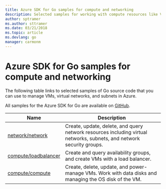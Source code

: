 ```yaml
---
title: Azure SDK for Go samples for compute and networking 
description: Selected samples for working with compute resources like VMs and virtual networks from the Azure SDK for Go.
author: sptramer
ms.author: sttramer
ms.date: 03/21/2018
ms.topic: article
ms.devlang: go
manager: carmonm
---
```


# Azure SDK for Go samples for compute and networking

The following table links to selected samples of Go source code that you can use to manage VMs, virtual networks, and subnets in Azure. 

All samples for the Azure SDK for Go are available on [GitHub](https://github.com/Azure-Samples/azure-sdk-for-go-samples).

| Name | Description |
|------|-------------|
| [network/network](https://github.com/Azure-Samples/azure-sdk-for-go-samples/blob/master/network/network.go) | Create, update, delete, and query network resources including virtual networks, subnets, and network security groups. |
| [compute/loadbalancer](https://github.com/Azure-Samples/azure-sdk-for-go-samples/blob/master/compute/loadbalancer.go) | Create and query availability groups, and create VMs with a load balancer. |
| [compute/compute](https://github.com/Azure-Samples/azure-sdk-for-go-samples/blob/master/compute/compute.go) | Create, delete, update, and power-manage VMs. Work with data disks and managing the OS disk of the VM. |

